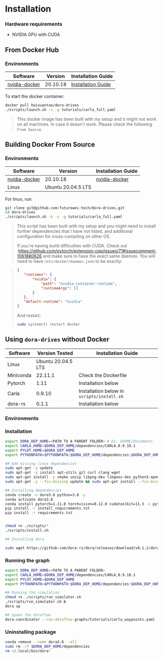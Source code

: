 # Installation

### Hardware requirements

- NVIDIA GPU with CUDA


## From Docker Hub
### Environments

|Software|Version|Installation Guide|
|--------|-------|------------------|
|[nvidia-docker](https://docs.nvidia.com/datacenter/cloud-native/container-toolkit/install-guide.html)|20.10.18|[Installation Guide](https://docs.nvidia.com/datacenter/cloud-native/container-toolkit/install-guide.html)|

To start the docker container:
```bash
docker pull haixuantao/dora-drives
./scripts/launch.sh -s -g tutorials/carla_full.yaml
```

> This docker image has been built with my setup and it might not work on all machines. In case it doesn't work. Please check the following `From Source`.

## Building Docker From Source

### Environments

|Software|Version|Installation Guide|
|--------|-------|------------------|
|[nvidia-docker](https://docs.nvidia.com/datacenter/cloud-native/container-toolkit/install-guide.html)|20.10.18|[nvidia-docker](https://docs.nvidia.com/datacenter/cloud-native/container-toolkit/install-guide.html)|
|Linux|Ubuntu 20.04.5 LTS||

For linux, run:
```bash
git clone git@github.com:futurewei-tech/dora-drives.git
cd dora-drives
./scripts/launch.sh -b -s -g tutorials/carla_full.yaml
```

> This script has been built with my setup and you might need to install further dependencies that I have not listed, and additional configuration for cross-compiling on other OS.
> 
> If you're having build difficulties with CUDA. Check out :https://github.com/pytorch/extension-cpp/issues/71#issuecomment-1061880626 and make sure to have the exact same daemon.
You will need to have `/etc/docker/daemon.json` to be exactly:

>```json
>{
>    "runtimes": {
>        "nvidia": {
>            "path": "nvidia-container-runtime",
>            "runtimeArgs": []
>        }
>    },
>    "default-runtime": "nvidia"
>}
>```
>
>And restart:
>
>```bash
>sudo systemctl restart docker
>```

## Using `dora-drives` without Docker

|Software|Version Tested|Installation Guide|
|--------|-------|------------------|
|Linux|Ubuntu 20.04.5 LTS||
|Miniconda|22.11.1|Check the Dockerfile|
|Pytorch|1.11|Installation below|
|Carla|0.9.10|Installation below in `scripts/install.sh`|
|dora-rs|0.1.1|Installation below|


### Environments

### Installation

```bash
export DORA_DEP_HOME=<PATH TO A PARENT FOLDER> # Ex: $HOME/Documents
export CARLA_HOME=$DORA_DEP_HOME/dependencies/CARLA_0.9.10.1
export PYLOT_HOME=$DORA_DEP_HOME
export PYTHONPATH=$PYTHONPATH:$DORA_DEP_HOME/dependencies:$DORA_DEP_HOME/dependencies/CARLA_0.9.10.1/PythonAPI/carla/dist/carla-0.9.10-py3.7-linux-x86_64.egg:$DORA_DEP_HOME/dependencies/CARLA_0.9.10.1/PythonAPI/carla/:$DORA_DEP_HOME/dependencies/CARLA_0.9.10.1/PythonAPI/carla/agents/:$DORA_DEP_HOME/dependencies/CARLA_0.9.10.1/PythonAPI/

## Add missing linux dependencies
sudo apt-get -y update 
sudo apt-get -y install apt-utils git curl clang wget
sudo apt-get install -y cmake unzip libpng-dev libgeos-dev python3-opencv
sudo apt-get -y --fix-missing update && sudo apt-get install --fix-missing -y libcudnn8 ssh libqt5core5a libeigen3-dev cmake qtbase5-dev libpng16-16 libtiff5 python3-tk libgeos-dev vim build-essential libopenblas-dev libssl-dev 

## Installing dependencies
conda create -n dora3.8 python=3.8 -y
conda activate dora3.8
conda install pytorch=1.11.0 torchvision=0.12.0 cudatoolkit=11.3 -c pytorch -y
pip install -r install_requirements.txt
pip install -r requirements.txt


chmod +x ./scripts/*
./scripts/install.sh

## Installing dora

sudo wget https://github.com/dora-rs/dora/releases/download/v0.1.1/dora-v0.1.1-x86_64-ubuntu-20.04.zip && sudo unzip dora-v0.1.1-x86_64-ubuntu-20.04.zip -d ~/.local/bin && sudo mv ~/.local/bin/iceoryx/iox-roudi ~/.local/bin
``` 

### Running the graph
```bash
export DORA_DEP_HOME=<PATH TO A PARENT FOLDER>
export CARLA_HOME=$DORA_DEP_HOME/dependencies/CARLA_0.9.10.1
export PYLOT_HOME=$DORA_DEP_HOME
export PYTHONPATH=$PYTHONPATH:$DORA_DEP_HOME/dependencies:$DORA_DEP_HOME/dependencies/CARLA_0.9.10.1/PythonAPI/carla/dist/carla-0.9.10-py3.7-linux-x86_64.egg:$DORA_DEP_HOME/dependencies/CARLA_0.9.10.1/PythonAPI/carla/:$DORA_DEP_HOME/dependencies/CARLA_0.9.10.1/PythonAPI/carla/agents/:$DORA_DEP_HOME/dependencies/CARLA_0.9.10.1/PythonAPI/

## Running the simulation
chmod +x ./scripts/run_simulator.sh
./scripts/run_simulator.sh &
dora up

## Spawn the dataflow
dora-coordinator --run-dataflow graphs/tutorials/carla_waypoints.yaml
```


### Uninstalling package

```bash
conda remove --name dora3.8 --all
sudo rm -rf $DORA_DEP_HOME/dependencies
rm ~/.local/bin/dora*
```